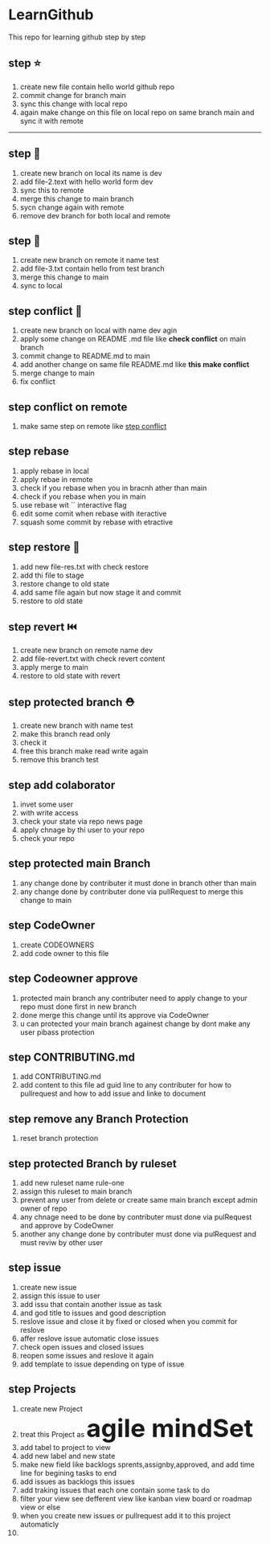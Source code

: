 # LearnGithub
This repo for learning github step by step
## step ⭐ 
1. create new file contain hello world github repo
2. commit change for branch main
3. sync this change with local repo
4. again make change on this file on local repo on same branch main and sync it with remote
---
## step 🏃 
1. create new branch on local its name is dev
2. add file-2.text with hello world form dev
3. sync this to remote
4. merge this change to main branch
5. sycn change again with remote
6. remove dev branch for both local and remote
## step 🔽
1. create new branch on remote it name test
2. add file-3.txt contain hello from test branch
3. merge this change to main
4. sync to local
## step conflict 🎊
1. create new branch on local with name dev agin
2. apply some change on README .md file like **check conflict** on main branch
3. commit change to README.md to main
4. add another change on same file README.md like **this make conflict**
5. merge change to main
6. fix conflict
## step conflict on remote 
1. make same step on remote like [step conflict](#step-conflict-)
## step rebase 
1. apply rebase in local
2. apply rebae in remote
3. check if you rebase when you in bracnh ather than main
4. check if you rebase when you in main
5. use rebase wit `` interactive flag
6. edit some comit when rebase with iteractive
7. squash some commit by rebase with etractive
## step restore 🚻  
1. add new file-res.txt with check restore
2. add thi file to stage
3. restore change to old state
4. add same file again but now stage it and commit
5. restore to old state
## step revert ⏮️
1. create new branch on remote name dev
2. add file-revert.txt with check revert content
3. apply merge to main
4. restore to old state with revert
## step protected branch ⛑️
1. create new branch with name test
2. make this branch read only
3. check it
4. free this branch make read write again
5. remove this branch test
## step add colaborator 
1. invet some user
2. with write access
3. check your state via repo news page
4. apply chnage by thi user to your repo
5. check your repo
## step protected main Branch 
1. any change done by contributer it must done in branch other than main
2. any change done by contributer done via pullRequest to merge this change to main
## step CodeOwner 
1. create CODEOWNERS
2. add code owner to this file
## step Codeowner approve 
1. protected main branch any contributer need to apply change to your repo must done first in new branch
2. done merge this change until its approve via CodeOwner
3. u can protected your main branch againest change by dont make any user pibass protection
## step CONTRIBUTING.md 
1. add CONTRIBUTING.md
2. add content to this file ad guid line to any contributer for how to pullrequest and how to add issue and linke to document
## step remove any Branch Protection 
1. reset branch protection
## step protected Branch by ruleset 
1. add new ruleset name rule-one
2. assign this ruleset to main branch
3. prevent any user from delete or create same main branch except admin owner of repo
4. any chnage need to be done by contributer must done via pulRequest and approve by CodeOwner
5. another any change done by contributer must done via pulRequest and must reviw by other user
## step issue 
1. create new issue
2. assign this issue to user
3. add issu that contain another issue as task
4. and god title to issues and good description
5. reslove issue and close it by fixed or closed when you commit for reslove
6. affer reslove issue automatic close issues
7. check open issues and closed issues
8. reopen some issues and reslove it again
9. add template to issue depending on type of issue 
## step Projects
1. create new Project
2. treat this Project as  <span style="font-size:50px; font-weight:bold;"> agile mindSet </span>
3. add tabel to project to view
4. add new label and new state
5. make new field like backlogs sprents,assignby,approved,  and add time line for begining tasks to end
6. add issues as backlogs this issues
7. add traking issues that each one contain some task to do
8. filter your view see defferent view like kanban view board or roadmap view or else
9. when you create new issues or pullrequest add it to this project automaticly
10. 


   
